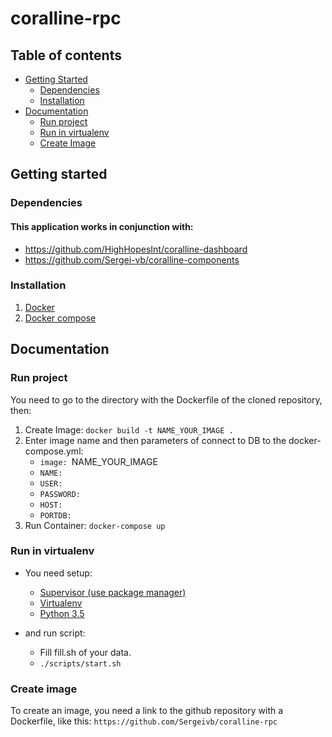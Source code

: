 # coralline-rpc

## Table of contents
- [Getting Started](#getting-started)
  * [Dependencies](#dependencies)
  * [Installation](#installation)
- [Documentation](#documentation)
  * [Run project](#run-project)
  * [Run in virtualenv](#run-in-virtualenv)
  * [Create Image](#create-image)

## Getting started

### Dependencies
#### This application works in conjunction with:
* https://github.com/HighHopesInt/coralline-dashboard
* https://github.com/Sergei-vb/coralline-components

### Installation
1. [Docker](https://docs.docker.com/install/ "Docker")
2. [Docker compose](https://docs.docker.com/compose/install/ "Docker compose")

## Documentation
### Run project
You need to go to the directory with the Dockerfile of the cloned repository, then:
1. Create Image: ```docker build -t NAME_YOUR_IMAGE .```
2. Enter image name and then parameters of connect to DB to the docker-compose.yml:
   * ```image: ```NAME_YOUR_IMAGE
   * ```NAME: ```
   * ```USER: ```
   * ```PASSWORD: ```
   * ```HOST: ```
   * ```PORTDB: ```
3. Run Container: ```docker-compose up```

### Run in virtualenv
* You need setup:
  * [Supervisor (use package manager)](http://supervisord.org/installing.html#installing-a-distribution-package "Supervisor")
  * [Virtualenv](https://virtualenv.pypa.io/en/stable/installation/ "Virtualenv")
  * [Python 3.5](https://www.python.org/downloads/ "Python3.5")

* and run script:
  * Fill fill.sh of your data.
  * ```./scripts/start.sh```

### Create image
To create an image, you need a link to the github repository with a Dockerfile, like this: ```https://github.com/Sergeivb/coralline-rpc```